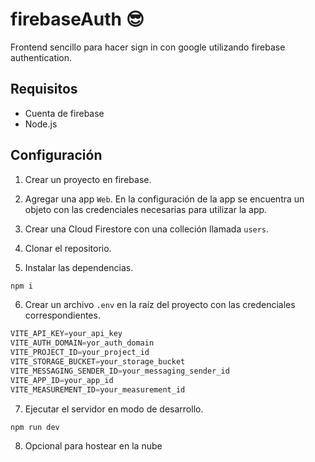 # firebaseAuth 😎

Frontend sencillo para hacer sign in con google utilizando firebase authentication.

## Requisitos
- Cuenta de firebase
- Node.js

## Configuración

1. Crear un proyecto en firebase.

2. Agregar una app `Web`. En la configuración de la app se encuentra un objeto con las credenciales necesarias para utilizar la app.

3. Crear una Cloud Firestore con una colleción llamada `users`.

4. Clonar el repositorio.

5. Instalar las dependencias.
```bash
npm i
```

6. Crear un archivo `.env` en la raíz del proyecto con las credenciales correspondientes.

```javascript
VITE_API_KEY=your_api_key
VITE_AUTH_DOMAIN=yor_auth_domain
VITE_PROJECT_ID=your_project_id
VITE_STORAGE_BUCKET=your_storage_bucket
VITE_MESSAGING_SENDER_ID=your_messaging_sender_id
VITE_APP_ID=your_app_id
VITE_MEASUREMENT_ID=your_measurement_id
```

7. Ejecutar el servidor en modo de desarrollo.
```bash
npm run dev
```

8. Opcional para hostear en la nube
